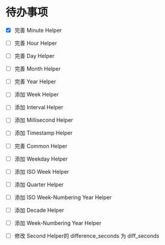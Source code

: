 # 待办事项

- [x] 完善 Minute Helper
- [ ] 完善 Hour Helper
- [ ] 完善 Day Helper
- [ ] 完善 Month Helper
- [ ] 完善 Year Helper
- [ ] 添加 Week Helper
- [ ] 添加 Interval Helper
- [ ] 添加 Millisecond Helper
- [ ] 添加 Timestamp Helper
- [ ] 完善 Common Helper
- [ ] 添加 Weekday Helper
- [ ] 添加 ISO Week Helper
- [ ] 添加 Quarter Helper
- [ ] 添加 ISO Week-Numbering Year Helper
- [ ] 添加 Decade Helper
- [ ] 添加 Week-Numbering Year Helper

- [ ] 修改 Second Helper的 difference_seconds 为 diff_seconds
